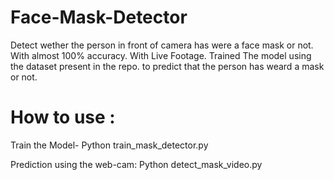 # Face-Mask-Detector
Detect wether the person in front of camera has were a face mask or not. With almost 100% accuracy. With Live Footage.
Trained The model using the dataset present in the repo. to predict that the person has weard a mask or not.

# How to use :
Train the Model-
Python train_mask_detector.py

Prediction using the web-cam:
Python detect_mask_video.py
